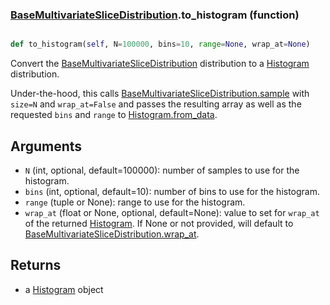 ### [BaseMultivariateSliceDistribution](BaseMultivariateSliceDistribution.md).to_histogram (function)


```py

def to_histogram(self, N=100000, bins=10, range=None, wrap_at=None)

```



Convert the [BaseMultivariateSliceDistribution](BaseMultivariateSliceDistribution.md) distribution to a [Histogram](Histogram.md) distribution.

Under-the-hood, this calls [BaseMultivariateSliceDistribution.sample](BaseMultivariateSliceDistribution.sample.md) with `size=N` and `wrap_at=False`
and passes the resulting array as well as the requested `bins` and `range`
to [Histogram.from_data](Histogram.from_data.md).

Arguments
-----------
* `N` (int, optional, default=100000): number of samples to use for
    the histogram.
* `bins` (int, optional, default=10): number of bins to use for the
    histogram.
* `range` (tuple or None): range to use for the histogram.
* `wrap_at` (float or None, optional, default=None): value to set for
    `wrap_at` of the returned [Histogram](Histogram.md).  If None or not provided,
    will default to [BaseMultivariateSliceDistribution.wrap_at](BaseMultivariateSliceDistribution.wrap_at.md).

Returns
--------
* a [Histogram](Histogram.md) object

